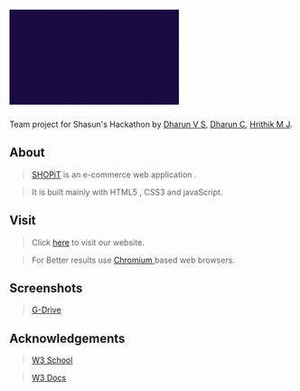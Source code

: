 # ![Centigrade](/public/images/2.gif)

Team project for Shasun's Hackathon by [Dharun V S](https://github.com/dharunvs), [Dharun C](https://github.com/Dharundds), [Hrithik M J](https://github.com/HrithikMJ/).




## About

   >[SHOPiT](https://shopit-34927.web.app/) is an e-commerce web application .

   >It is built mainly with HTML5 , CSS3 and javaScript.



## Visit

   >Click [here](https://shopit-34927.web.app/) to visit our website.

   >For Better results use [Chromium ](https://www.chromium.org/) based web browsers.

## Screenshots

   >[G-Drive](https://tinyurl.com/shopit-ss)


## Acknowledgements

   >[W3 School]( https://www.w3schools.com/)

   >[W3 Docs](https://www.w3docs.com/)
